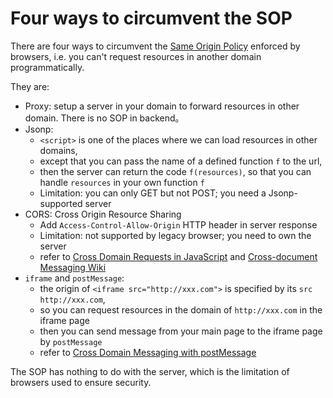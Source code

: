 
# Four ways to circumvent the SOP

There are four ways to circumvent the [Same Origin Policy](https://developer.mozilla.org/en-US/docs/Web/Security/Same-origin_policy)
enforced by browsers, i.e. you can't request resources in another domain programmatically.

They are:

  * Proxy: setup a server in your domain to forward resources in other domain. There is no SOP in backend。
  * Jsonp: 
    - `<script>` is one of the places where we can load resources in other domains, 
    -  except that you can pass the name of a defined function `f` to the url,
    - then the server can return the code `f(resources)`, so that you can handle `resources` in your own function `f`
    - Limitation: you can only GET but not POST; you need a Jsonp-supported server
  * CORS: Cross Origin Resource Sharing
    - Add `Access-Control-Allow-Origin` HTTP header in server response
    - Limitation: not supported by legacy browser; you need to own the server
    - refer to [Cross Domain Requests in JavaScript](https://jvaneyck.wordpress.com/2014/01/07/cross-domain-requests-in-javascript/) and  [Cross-document Messaging Wiki](https://en.m.wikipedia.org/wiki/Cross-document_messaging)
  * `iframe` and `postMessage`: 
    - the origin of `<iframe src="http://xxx.com">` is specified by its `src` `http://xxx.com`, 
    - so you can request resources in the domain of `http://xxx.com` in the iframe page
    - then you can send message from your main page to the iframe page by `postMessage`
    - refer to [Cross Domain Messaging with postMessage](http://blog.teamtreehouse.com/cross-domain-messaging-with-postmessage)
    
The SOP has nothing to do with the server, which is the limitation of browsers used to ensure security. 
